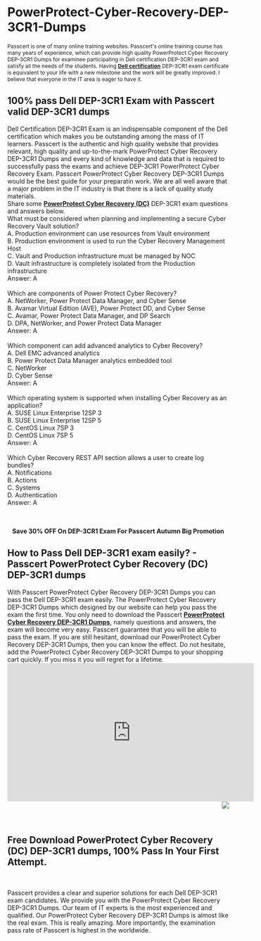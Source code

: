 # PowerProtect-Cyber-Recovery-DEP-3CR1-Dumps
<p>
	<span style="font-size:12px;font-weight:normal;">Passcert is one of many online training websites. Passcert's online training course has many years of experience, which can provide high quality PowerProtect Cyber Recovery DEP-3CR1 Dumps for examinee participating in Dell certification DEP-3CR1 exam and satisfy all the needs of the students. Having </span><a href="https://www.passcert.com/Dell.html" target="_blank" style="font-size:12px;font-weight:normal;"><strong>Dell certification</strong></a><span style="font-size:12px;font-weight:normal;"> DEP-3CR1 exam certificate is equivalent to your life with a new milestone and the work will be greatly improved. I believe that everyone in the IT area is eager to have it.</span> 
</p>
<h2>
	100% pass Dell DEP-3CR1 Exam with Passcert valid DEP-3CR1 dumps
</h2>
Dell Certification DEP-3CR1 Exam is an indispensable component of the Dell certification which makes you be outstanding among the mass of IT learners. Passcert is the authentic and high quality website that provides relevant, high quality and up-to-the-mark PowerProtect Cyber Recovery DEP-3CR1 Dumps and every kind of knowledge and data that is required to successfully pass the exams and achieve DEP-3CR1 PowerProtect Cyber Recovery Exam. Passcert PowerProtect Cyber Recovery DEP-3CR1 Dumps would be the best guide for your preparatin work. We are all well aware that a major problem in the IT industry is that there is a lack of quality study materials.<br />
Share some <a href="https://www.passcert.com/PowerProtect-Cyber-Recovery-DC.html" target="_blank"><strong>PowerProtect Cyber Recovery (DC)</strong></a> DEP-3CR1 exam questions and answers below.<br />
What must be considered when planning and implementing a secure Cyber Recovery Vault solution? <br />
A. Production environment can use resources from Vault environment <br />
B. Production environment is used to run the Cyber Recovery Management Host <br />
C. Vault and Production infrastructure must be managed by NOC <br />
D. Vault infrastructure is completely isolated from the Production infrastructure <br />
Answer: A<br />
<br />
Which are components of Power Protect Cyber Recovery? <br />
A. NetWorker, Power Protect Data Manager, and Cyber Sense <br />
B. Avamar Virtual Edition (AVE), Power Protect DD, and Cyber Sense <br />
C. Avamar, Power Protect Data Manager, and DP Search <br />
D. DPA, NetWorker, and Power Protect Data Manager <br />
Answer: A<br />
<br />
Which component can add advanced analytics to Cyber Recovery? <br />
A. Dell EMC advanced analytics <br />
B. Power Protect Data Manager analytics embedded tool <br />
C. NetWorker <br />
D. Cyber Sense <br />
Answer: A<br />
<br />
Which operating system is supported when installing Cyber Recovery as an application? <br />
A. SUSE Linux Enterprise 12SP 3 <br />
B. SUSE Linux Enterprise 12SP 5 <br />
C. CentOS Linux 7SP 3 <br />
D. CentOS Linux 7SP 5 <br />
Answer: A<br />
<br />
Which Cyber Recovery REST API section allows a user to create log bundles? <br />
A. Notifications <br />
B. Actions <br />
C. Systems <br />
D. Authentication <br />
Answer: A<br />
<br />
<div style="text-align:center;">
	<a href="https://www.passcert.com/promotion.asp" target="_blank"><img src="https://www.passcert.com/t/pc-com/images/banner/cf33155e9c7a46a9bff0e3eb36ea9fae.jpg" alt="" /></a><br />
</div>
<br />
<p style="text-align:center;">
	<strong>Save 30% OFF On DEP-3CR1 Exam For Passcert Autumn Big Promotion</strong> 
</p>
<h2>
	How to Pass Dell DEP-3CR1 exam easily? - Passcert PowerProtect Cyber Recovery (DC) DEP-3CR1 dumps
</h2>
With Passcert PowerProtect Cyber Recovery DEP-3CR1 Dumps you can pass the Dell DEP-3CR1 exam easily. The PowerProtect Cyber Recovery DEP-3CR1 Dumps which designed by our website can help you pass the exam the first time. You only need to download the Passcert <a href="https://www.passcert.com/DEP-3CR1.html" target="_blank"><strong>PowerProtect Cyber Recovery DEP-3CR1 Dumps</strong></a>, namely questions and answers, the exam will become very easy. Passcert guarantee that you will be able to pass the exam. If you are still hesitant, download our PowerProtect Cyber Recovery DEP-3CR1 Dumps, then you can know the effect. Do not hesitate, add the PowerProtect Cyber Recovery DEP-3CR1 Dumps to your shopping cart quickly. If you miss it you will regret for a lifetime.
<div style="text-align:center;">
	<iframe width="560" height="315" src="https://www.youtube.com/embed/_wcAeWOtZ3o" title="YouTube video player" frameborder="0" allow="accelerometer; autoplay; clipboard-write; encrypted-media; gyroscope; picture-in-picture" allowfullscreen="">
	</iframe>
</div>
<a href="https://www.passcert.com/Cart.aspx?pdo=add&amp;code=DEP-3CR1"><img src="http://www.itexamshare.com/wp-content/uploads/2014/05/add-to-cart.jpg" align="right" /></a> 
<h2>
</h2>
<p>
	<br />
</p>
<h2 style="white-space:normal;">
	Free Download PowerProtect Cyber Recovery (DC) DEP-3CR1 dumps, 100% Pass In Your First Attempt.
</h2>
<p>
	<br />
</p>
<p>
	Passcert provides a clear and superior solutions for each Dell DEP-3CR1 exam candidates. We provide you with the PowerProtect Cyber Recovery DEP-3CR1 Dumps. Our team of IT experts is the most experienced and qualified. Our PowerProtect Cyber Recovery DEP-3CR1 Dumps is almost like the real exam. This is really amazing. More importantly, the examination pass rate of Passcert is highest in the worldwide.
</p>
